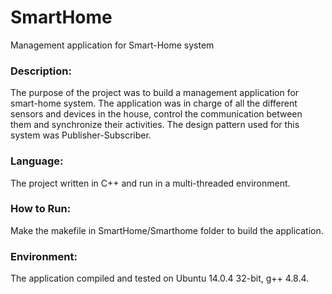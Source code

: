 # SmartHome
Management application for Smart-Home system

### Description:
The purpose of the project was to build a management application for smart-home system.
The application was in charge of all the different sensors and devices in the house, 
control the communication between them and synchronize their activities.
The design pattern used for this system was Publisher-Subscriber.

### Language: 
The project written in C++ and run in a multi-threaded environment.

### How to Run:
Make the makefile in SmartHome/Smarthome folder to build the application.

### Environment: 
The application compiled and tested on Ubuntu 14.0.4 32-bit, g++ 4.8.4.
